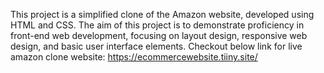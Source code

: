 This project is a simplified clone of the Amazon website, developed using HTML and CSS. The aim of this project is to demonstrate proficiency in front-end web development, focusing on layout design, responsive web design, and basic user interface elements.
Checkout below link for live amazon clone website:
https://ecommercewebsite.tiiny.site/
